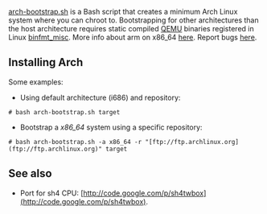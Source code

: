 [arch-bootstrap.sh](https://raw.githubusercontent.com/tokland/arch-bootstrap/master/arch-bootstrap.sh) is a Bash script that creates a minimum Arch Linux system where you can chroot to. Bootstrapping for other architectures than the host architecture requires static compiled [QEMU](http://www.qemu.org) binaries registered in Linux [binfmt_misc](https://en.wikipedia.org/wiki/Binfmt_misc "wikipedia:Binfmt misc"). More info about arm on x86_64 [here](http://tinkering-is-fun.blogspot.de/2009/12/running-arm-linux-on-your-desktop-pc_12.html). Report bugs [here](https://github.com/tokland/arch-bootstrap/issues).

## Installing Arch

Some examples:

*   Using default architecture (i686) and repository:

```
# bash arch-bootstrap.sh target

```

*   Bootstrap a *x86_64* system using a specific repository:

```
# bash arch-bootstrap.sh -a x86_64 -r "[ftp://ftp.archlinux.org](ftp://ftp.archlinux.org)" target

```

## See also

*   Port for sh4 CPU: [http://code.google.com/p/sh4twbox](http://code.google.com/p/sh4twbox).